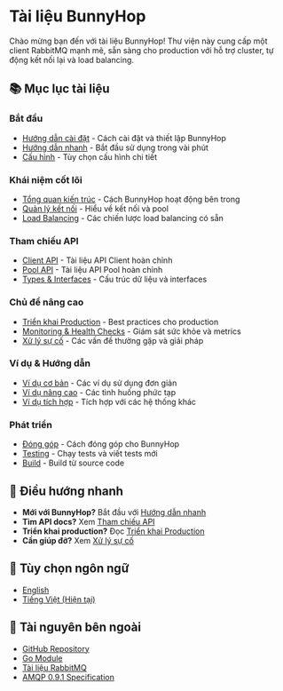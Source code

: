 # Tài liệu BunnyHop

Chào mừng bạn đến với tài liệu BunnyHop! Thư viện này cung cấp một client RabbitMQ mạnh mẽ, sẵn sàng cho production với hỗ trợ cluster, tự động kết nối lại và load balancing.

## 📚 Mục lục tài liệu

### Bắt đầu
- [Hướng dẫn cài đặt](installation.md) - Cách cài đặt và thiết lập BunnyHop
- [Hướng dẫn nhanh](quickstart.md) - Bắt đầu sử dụng trong vài phút
- [Cấu hình](configuration.md) - Tùy chọn cấu hình chi tiết

### Khái niệm cốt lõi
- [Tổng quan kiến trúc](architecture.md) - Cách BunnyHop hoạt động bên trong
- [Quản lý kết nối](connections.md) - Hiểu về kết nối và pool
- [Load Balancing](load-balancing.md) - Các chiến lược load balancing có sẵn

### Tham chiếu API
- [Client API](api/client.md) - Tài liệu API Client hoàn chỉnh
- [Pool API](api/pool.md) - Tài liệu API Pool hoàn chỉnh
- [Types & Interfaces](api/types.md) - Cấu trúc dữ liệu và interfaces

### Chủ đề nâng cao
- [Triển khai Production](production.md) - Best practices cho production
- [Monitoring & Health Checks](monitoring.md) - Giám sát sức khỏe và metrics
- [Xử lý sự cố](troubleshooting.md) - Các vấn đề thường gặp và giải pháp

### Ví dụ & Hướng dẫn
- [Ví dụ cơ bản](examples/basic.md) - Các ví dụ sử dụng đơn giản
- [Ví dụ nâng cao](examples/advanced.md) - Các tình huống phức tạp
- [Ví dụ tích hợp](examples/integration.md) - Tích hợp với các hệ thống khác

### Phát triển
- [Đóng góp](contributing.md) - Cách đóng góp cho BunnyHop
- [Testing](testing.md) - Chạy tests và viết tests mới
- [Build](building.md) - Build từ source code

## 🚀 Điều hướng nhanh

- **Mới với BunnyHop?** Bắt đầu với [Hướng dẫn nhanh](quickstart.md)
- **Tìm API docs?** Xem [Tham chiếu API](api/)
- **Triển khai production?** Đọc [Triển khai Production](production.md)
- **Cần giúp đỡ?** Xem [Xử lý sự cố](troubleshooting.md)

## 📖 Tùy chọn ngôn ngữ

- [English](../docs/README.md)
- [Tiếng Việt (Hiện tại)](README.md)

## 🔗 Tài nguyên bên ngoài

- [GitHub Repository](https://github.com/vanduc0209/bunnyhop)
- [Go Module](https://pkg.go.dev/github.com/vanduc0209/bunnyhop)
- [Tài liệu RabbitMQ](https://www.rabbitmq.com/documentation.html)
- [AMQP 0.9.1 Specification](https://www.rabbitmq.com/protocol.html) 
